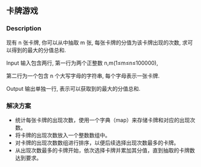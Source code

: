 ## 卡牌游戏
### Description

现有 n 张卡牌, 你可以从中抽取 m 张, 每张卡牌的分值为该卡牌出现的次数, 求可以得到的最大的分值总和.

Input
输入包含两行, 第一行为两个正整数 n,m(1≤m≤n≤100000),

第二行为一个包含 n 个大写字母的字符串, 每个字母表示一张卡牌.

Output
输出单独一行, 表示可以获取到的最大的分值总和.

### 解决方案
- 统计每张卡牌的出现次数，使用一个字典（map）来存储卡牌和对应的出现次数。
- 将卡牌的出现次数放入一个整数数组中。
- 对卡牌的出现次数数组进行排序，以便后续选择出现次数最多的卡牌。
- 从出现次数最多的卡牌开始，依次选择卡牌并累加其分值，直到抽取的卡牌数达到要求。